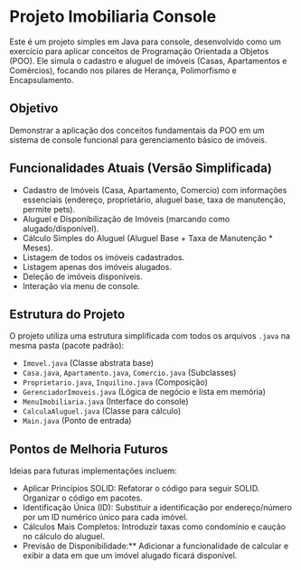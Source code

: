 # Projeto Imobiliaria Console

Este é um projeto simples em Java para console, desenvolvido como um exercício para aplicar conceitos de Programação Orientada a Objetos (POO). Ele simula o cadastro e aluguel de imóveis (Casas, Apartamentos e Comércios), focando nos pilares de Herança, Polimorfismo e Encapsulamento.

## Objetivo

Demonstrar a aplicação dos conceitos fundamentais da POO em um sistema de console funcional para gerenciamento básico de imóveis.

## Funcionalidades Atuais (Versão Simplificada)

* Cadastro de Imóveis (Casa, Apartamento, Comercio) com informações essenciais (endereço, proprietário, aluguel base, taxa de manutenção, permite pets).
* Aluguel e Disponibilização de Imóveis (marcando como alugado/disponível).
* Cálculo Simples do Aluguel (Aluguel Base + Taxa de Manutenção * Meses).
* Listagem de todos os imóveis cadastrados.
* Listagem apenas dos imóveis alugados.
* Deleção de imóveis disponíveis.
* Interação via menu de console.

## Estrutura do Projeto

O projeto utiliza uma estrutura simplificada com todos os arquivos `.java` na mesma pasta (pacote padrão):

* `Imovel.java` (Classe abstrata base)
* `Casa.java`, `Apartamento.java`, `Comercio.java` (Subclasses)
* `Proprietario.java`, `Inquilino.java` (Composição)
* `GerenciadorImoveis.java` (Lógica de negócio e lista em memória)
* `MenuImobiliaria.java` (Interface do console)
* `CalculaAluguel.java` (Classe para cálculo)
* `Main.java` (Ponto de entrada)

## Pontos de Melhoria Futuros
Ideias para futuras implementações incluem:

* Aplicar Princípios SOLID: Refatorar o código para seguir SOLID. Organizar o código em pacotes.
* Identificação Única (ID): Substituir a identificação por endereço/número por um ID numérico único para cada imóvel.
* Cálculos Mais Completos: Introduzir taxas como condomínio e caução no cálculo do aluguel.
* Previsão de Disponibilidade:** Adicionar a funcionalidade de calcular e exibir a data em que um imóvel alugado ficará disponível.

